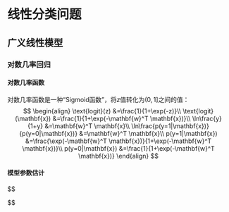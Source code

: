 # 线性分类问题

## 广义线性模型

### 对数几率回归

#### 对数几率函数

对数几率函数是一种“Sigmoid函数”，将$z$值转化为$(0,1]$之间的值：
$$
\begin{align}
  \text{logit}(z)
    &=\frac{1}{1+\exp(-z)}\\
  \text{logit}(\mathbf{x})
    &=\frac{1}{1+\exp(-\mathbf{w}^T \mathbf{x})}\\
  \ln\frac{y}{1+y}
    &=\mathbf{w}^T \mathbf{x}\\
  \ln\frac{p(y=1|\mathbf{x})}{p(y=0|\mathbf{x})}
    &=\mathbf{w}^T \mathbf{x}\\
  p(y=1|\mathbf{x})
    &=\frac{\exp(-\mathbf{w}^T \mathbf{x})}{1+\exp(-\mathbf{w}^T \mathbf{x})}\\
  p(y=0|\mathbf{x})
    &=\frac{1}{1+\exp(-\mathbf{w}^T \mathbf{x})}
  \end{align}
$$

#### 模型参数估计

$$

$$

